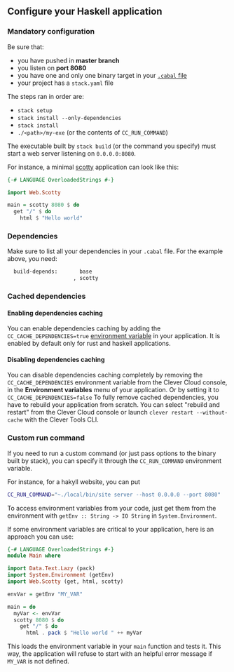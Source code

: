 ## Configure your Haskell application

### Mandatory configuration

Be sure that:

* you have pushed in **master branch**
* you listen on **port 8080**
* you have one and only one binary target in your [`.cabal` file](#dependencies)
* your project has a `stack.yaml` file

The steps ran in order are:

 - `stack setup`
 - `stack install --only-dependencies`
 - `stack install`
 - `./<path>/my-exe` (or the contents of `CC_RUN_COMMAND`)

The executable built by `stack build` (or the command you specify) must start a web server listening on `0.0.0.0:8080`.

For instance, a minimal [scotty](https://hackage.haskell.org/package/scotty) application can look like this:

```haskell
{-# LANGUAGE OverloadedStrings #-}

import Web.Scotty

main = scotty 8080 $ do
  get "/" $ do
    html $ "Hello world"
```

### Dependencies

Make sure to list all your dependencies in your `.cabal` file. For the example above, you need:

```txt
  build-depends:       base
                     , scotty
```

### Cached dependencies

#### Enabling dependencies caching

You can enable dependencies caching by adding the `CC_CACHE_DEPENDENCIES=true` [environment variable](#setting-up-environment-variables-on-clever-cloud) in your application. It is enabled by default only for rust and haskell applications.

#### Disabling dependencies caching

You can disable dependencies caching completely by removing the `CC_CACHE_DEPENDENCIES` environment variable from the Clever Cloud console, in the **Environment variables** menu of your application. Or by setting it to `CC_CACHE_DEPENDENCIES=false`
To fully remove cached dependencies, you have to rebuild your application from scratch. You can select "rebuild and restart" from the Clever Cloud console or launch `clever restart --without-cache` with the Clever Tools CLI.

### Custom run command

If you need to run a custom command (or just pass options to the binary built
by stack), you can specify it through the `CC_RUN_COMMAND` environment variable.

For instance, for a hakyll website, you can put

```bash
CC_RUN_COMMAND="~./local/bin/site server --host 0.0.0.0 --port 8080"
```

To access environment variables from your code, just get them from the environment with `getEnv :: String -> IO String` in `System.Environment`.

If some environment variables are critical to your application, here is an approach you can use:

```haskell
{-# LANGUAGE OverloadedStrings #-}
module Main where

import Data.Text.Lazy (pack)
import System.Environment (getEnv)
import Web.Scotty (get, html, scotty)

envVar = getEnv "MY_VAR"

main = do
  myVar <- envVar
  scotty 8080 $ do
    get "/" $ do
      html . pack $ "Hello world " ++ myVar
```

This loads the environment variable in your `main` function and tests it. This way, the application will refuse to start with an helpful error message if `MY_VAR` is not defined.